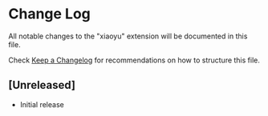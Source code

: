 # Change Log

All notable changes to the "xiaoyu" extension will be documented in this file.

Check [Keep a Changelog](http://keepachangelog.com/) for recommendations on how to structure this file.

## [Unreleased]

- Initial release